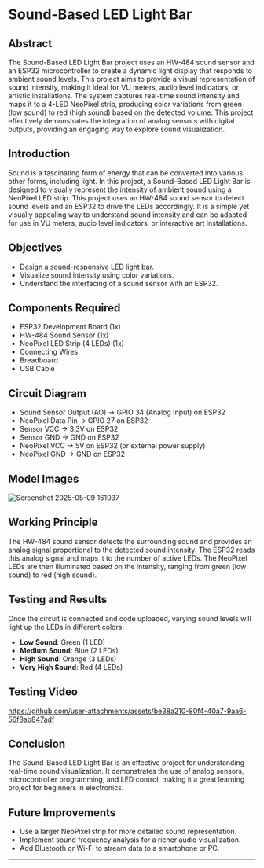 # Sound-Based LED Light Bar

## Abstract
The Sound-Based LED Light Bar project uses an HW-484 sound sensor and an ESP32 microcontroller to create a dynamic light display that responds to ambient sound levels. This project aims to provide a visual representation of sound intensity, making it ideal for VU meters, audio level indicators, or artistic installations. The system captures real-time sound intensity and maps it to a 4-LED NeoPixel strip, producing color variations from green (low sound) to red (high sound) based on the detected volume. This project effectively demonstrates the integration of analog sensors with digital outputs, providing an engaging way to explore sound visualization.

## Introduction
Sound is a fascinating form of energy that can be converted into various other forms, including light. In this project, a Sound-Based LED Light Bar is designed to visually represent the intensity of ambient sound using a NeoPixel LED strip. This project uses an HW-484 sound sensor to detect sound levels and an ESP32 to drive the LEDs accordingly. It is a simple yet visually appealing way to understand sound intensity and can be adapted for use in VU meters, audio level indicators, or interactive art installations.

## Objectives
- Design a sound-responsive LED light bar.
- Visualize sound intensity using color variations.
- Understand the interfacing of a sound sensor with an ESP32.

## Components Required
- ESP32 Development Board (1x)  
- HW-484 Sound Sensor (1x)  
- NeoPixel LED Strip (4 LEDs) (1x)  
- Connecting Wires  
- Breadboard  
- USB Cable  

## Circuit Diagram
- Sound Sensor Output (AO) -> GPIO 34 (Analog Input) on ESP32  
- NeoPixel Data Pin -> GPIO 27 on ESP32  
- Sensor VCC -> 3.3V on ESP32  
- Sensor GND -> GND on ESP32  
- NeoPixel VCC -> 5V on ESP32 (or external power supply)  
- NeoPixel GND -> GND on ESP32  

## Model Images

![Screenshot 2025-05-09 161037](https://github.com/user-attachments/assets/983fee0f-926a-456f-891c-e312d50d426d)


## Working Principle
The HW-484 sound sensor detects the surrounding sound and provides an analog signal proportional to the detected sound intensity. The ESP32 reads this analog signal and maps it to the number of active LEDs. The NeoPixel LEDs are then illuminated based on the intensity, ranging from green (low sound) to red (high sound).

## Testing and Results
Once the circuit is connected and code uploaded, varying sound levels will light up the LEDs in different colors:
- **Low Sound**: Green (1 LED)  
- **Medium Sound**: Blue (2 LEDs)  
- **High Sound**: Orange (3 LEDs)  
- **Very High Sound**: Red (4 LEDs)  

## Testing Video

https://github.com/user-attachments/assets/be38a210-80f4-40a7-9aa6-56f8ab847adf

## Conclusion
The Sound-Based LED Light Bar is an effective project for understanding real-time sound visualization. It demonstrates the use of analog sensors, microcontroller programming, and LED control, making it a great learning project for beginners in electronics.

## Future Improvements
- Use a larger NeoPixel strip for more detailed sound representation.  
- Implement sound frequency analysis for a richer audio visualization.  
- Add Bluetooth or Wi-Fi to stream data to a smartphone or PC.

---
